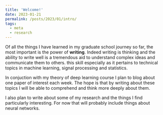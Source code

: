 ```yaml
---
title: 'Welcome!'
date: 2023-01-21
permalink: /posts/2023/01/intro/
tags:
  - meta
  - research
---
```

Of all the things I have learned in my graduate school journey so far, the most important is the power of **writing**. Indeed writing is thinking and the ability to write well is a tremendous aid to understand complex ideas and communicate them to others. this skill especially as it pertains to technical topics in machine learning, signal processing and statistics.

In conjuction with my theory of deep learning course I plan to blog about one paper of interest each week. The hope is that by writing about these topics I will be able to comprehend and think more deeply about them.  

I also plan to write about some of my research and the things I find particularly interesting. For now that will probably include things about neural networks. 